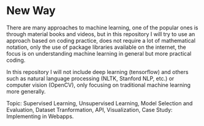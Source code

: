 # New Way

There are many approaches to machine learning, one of the popular ones is through material books and videos, but in this repository I will try to use an approach based on coding practice, does not require a lot of mathematical notation, only the use of package libraries available on the internet, the focus is on understanding machine learning in general but more practical coding.

In this repository I will not include deep learning (tensorflow) and others such as natural language processing (NLTK, Stanford NLP, etc.) or computer vision (OpenCV), only focusing on traditional machine learning more generally.

Topic: Supervised Learning, Unsupervised Learning, Model Selection and Evaluation, Dataset Tranformation, API, Visualization, Case Study: Implementing in Webapps.
